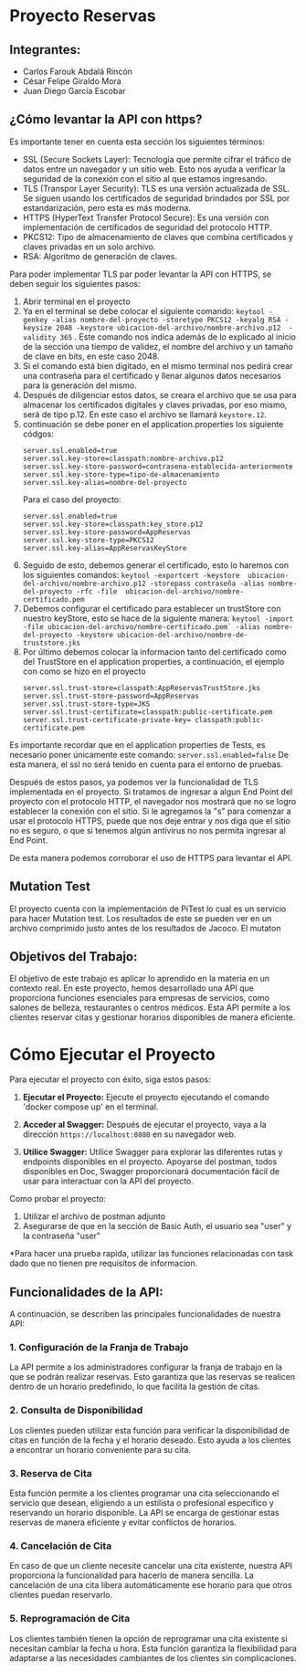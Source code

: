 # Proyecto Reservas
## Integrantes:
- Carlos Farouk Abdalá Rincón
- César Felipe Giraldo Mora
- Juan Diego García Escobar

## ¿Cómo levantar la API con https?

Es importante tener en cuenta esta sección los siguientes términos:
- SSL (Secure Sockets Layer): Tecnología que permite cifrar el tráfico de datos entre un navegador y un sitio web. Esto nos ayuda a verificar la seguridad de la conexión con el sitio al que estamos ingresando.
- TLS (Transpor Layer Security): TLS es una versión actualizada de SSL. Se siguen usando los certificados de seguridad brindados por SSL por estandarización, pero esta es más moderna.
- HTTPS (HyperText Transfer Protocol Secure): Es una versión con implementación de certificados de seguridad del protocolo HTTP.
- PKCS12: Tipo de almacenamiento de claves que combina certificados y claves privadas en un solo archivo.
- RSA: Algoritmo de generación de claves.

Para poder implementar TLS par poder levantar la API con HTTPS, se deben seguir los siguientes pasos:

1. Abrir terminal en el proyecto
2. Ya en el terminal se debe colocar el siguiente comando:
 ```keytool -genkey -alias nombre-del-proyecto -storetype PKCS12 -keyalg RSA -keysize 2048 -keystore ubicacion-del-archivo/nombre-archivo.p12  -validity 365```
. Este comando nos indica además de lo explicado al inicio de la sección una tiempo de validez, el nombre del archivo y un tamaño de clave en bits, en este caso 2048.
3. Si el comando está bien digitado, en el mismo terminal nos pedirá crear una contraseña para el certificado y llenar algunos datos necesarios para la generación del mismo.
4. Después de diligenciar estos datos, se creara el archivo que se usa para almacenar los certificados digitales y claves privadas, por eso mismo, será de tipo p.12. En este caso el archivo se llamará ```keystore.12```.
5. continuación se debe poner en el application.properties los siguiente códgos:
    ``` 
    server.ssl.enabled=true
    server.ssl.key-store=classpath:nombre-archivo.p12
    server.ssl.key-store-password=contrasena-establecida-anteriormente
    server.ssl.key-store-type=tipo-de-almacenamiento
    server.ssl.key-alias=nombre-del-proyecto
    ```
   Para el caso del proyecto:
    ``` 
    server.ssl.enabled=true
    server.ssl.key-store=classpath:key_store.p12
    server.ssl.key-store-password=AppReservas
    server.ssl.key-store-type=PKCS12
    server.ssl.key-alias=AppReservasKeyStore
    ```
6. Seguido de esto, debemos generar el certificado, esto lo haremos con los siguientes comandos:
    ```keytool -exportcert -keystore  ubicacion-del-archivo/nombre-archivo.p12 -storepass contraseña -alias nombre-del-proyecto -rfc -file  ubicacion-del-archivo/nombre-certificado.pem```
7. Debemos configurar el certificado para establecer un trustStore con nuestro keyStore, esto se hace de la siguiente manera:
   ```keytool -import -file ubicacion-del-archivo/nombre-certificado.pem` -alias nombre-del-proyecto -keystore ubicacion-del-archivo/nombre-de-truststore.jks```
8. Por último debemos colocar la informacion tanto del certificado como del TrustStore en el application properties, a continuación, el ejemplo con como se hizo en el proyecto
    ```
    server.ssl.trust-store=classpath:AppReservasTrustStore.jks
    server.ssl.trust-store-password=AppReservas
    server.ssl.trust-store-type=JKS
    server.ssl.trust-certificate=classpath:public-certificate.pem
    server.ssl.trust-certificate-private-key= classpath:public-certificate.pem
    ```
   
Es importante recordar que en el application properties de Tests, es necesario poner únicamente este comando:
```server.ssl.enabled=false```
De esta manera, el ssl no será tenido en cuenta para el entorno de pruebas.

Después de estos pasos, ya podemos ver la funcionalidad de TLS implementada en el proyecto. Si tratamos de ingresar a algun End Point del proyecto con el protocolo HTTP, el navegador nos mostrará que no se logro establecer la conexión con el sitio. Si le agregamos la "s" para comenzar a usar el protocolo HTTPS, puede que nos deje entrar y nos diga que el sitio no es seguro, o que si tenemos algún antivirus no nos permita ingresar al End Point.

De esta manera podemos corroborar el uso de HTTPS para levantar el API.

## Mutation Test
El proyecto cuenta con la implementación de PiTest lo cual es un servicio para hacer Mutation test. Los resultados de este se pueden ver en un archivo comprimido justo antes de los resultados de Jacoco.
El mutaton


## Objetivos del Trabajo:
El objetivo de este trabajo es aplicar lo aprendido en la materia en un contexto real. En este proyecto, hemos desarrollado una API que proporciona funciones esenciales para empresas de servicios, como salones de belleza, restaurantes o centros médicos. Esta API permite a los clientes reservar citas y gestionar horarios disponibles de manera eficiente.

# Cómo Ejecutar el Proyecto

 

Para ejecutar el proyecto con éxito, siga estos pasos:
 

1. **Ejecutar el Proyecto:** Ejecute el proyecto ejecutando el comando 'docker compose up' en el terminal.

 

2. **Acceder al Swagger:** Después de ejecutar el proyecto, vaya a la dirección `https://localhost:8080` en su navegador web.

 

3. **Utilice Swagger:** Utilice Swagger para explorar las diferentes rutas y endpoints disponibles en el proyecto. Apoyarse del postman, todos disponibles en Doc, Swagger proporcionará documentación  fácil de usar para interactuar con la API del proyecto.


Como probar el proyecto:
1. Utilizar el archivo de postman adjunto
2. Asegurarse de que en la sección de Basic Auth, el usuario sea "user" y la contraseña "user"

*Para hacer una prueba rapida, utilizar las funciones relacionadas con task dado que no tienen pre requisitos de informacion.

## Funcionalidades de la API:
A continuación, se describen las principales funcionalidades de nuestra API:

### 1. Configuración de la Franja de Trabajo
La API permite a los administradores configurar la franja de trabajo en la que se podrán realizar reservas. Esto garantiza que las reservas se realicen dentro de un horario predefinido, lo que facilita la gestión de citas.

### 2. Consulta de Disponibilidad
Los clientes pueden utilizar esta función para verificar la disponibilidad de citas en función de la fecha y el horario deseado. Esto ayuda a los clientes a encontrar un horario conveniente para su cita.

### 3. Reserva de Cita
Esta función permite a los clientes programar una cita seleccionando el servicio que desean, eligiendo a un estilista o profesional específico y reservando un horario disponible. La API se encarga de gestionar estas reservas de manera eficiente y evitar conflictos de horarios.

### 4. Cancelación de Cita
En caso de que un cliente necesite cancelar una cita existente, nuestra API proporciona la funcionalidad para hacerlo de manera sencilla. La cancelación de una cita libera automáticamente ese horario para que otros clientes puedan reservarlo.

### 5. Reprogramación de Cita
Los clientes también tienen la opción de reprogramar una cita existente si necesitan cambiar la fecha u hora. Esta función garantiza la flexibilidad para adaptarse a las necesidades cambiantes de los clientes sin complicaciones.



